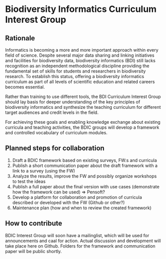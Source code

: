 # Biodiversity Informatics Curriculum Interest Group

## Rationale

Informatics is becoming a more and more important approach within every field of science. Despite several major data sharing and linking initiatives and facilities for biodiversity data, biodiversity informatics (BDI) still lacks recognition as an independent methodological discipline providing the fundamental set of skills for students and researchers in biodiversity research. To establish this status, offering a biodiversity informatics curriculum as part of all levels of scientific education and related careers becomes essential.

Rather than training to use different tools, the BDI Curriculum Interest Group should lay basis for deeper understanding of the key principles of biodiversity informatics and synthesize the teaching curriculum for different target audiences and credit levels in the field.

For achieving these goals and enabling knowledge exchange about existing curricula and teaching activities, the BDIC groups will develop a framework and controlled vocabulary of curriculum modules.

## Planned steps for collaboration
1. Draft a BDIC framework based on existing surveys, FW:s and curricula
2. Publish a short communication paper about the draft framework with a link to a survey (using the FW)
3. Analyze the results, improve the FW and possibly organize workshops to test the ideas
4. Publish a full paper about the final version with use cases (demonstrate how the framework can be used) => Pensoft?
5. Develop a platform for collaboration and promotion of curricula described or developed with the FW (Github or other?)
6. Maintenance plan (how and when to review the created framework)


## How to contribute

BDIC Interest Group will soon have a mailinglist, which will be used for announcements and caal for action. Actual discussion and development will take place here on Github. Folders for the framework and communication paper will be public shortly.


